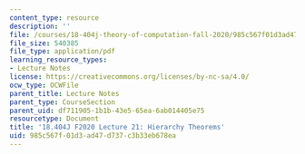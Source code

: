 ```yaml
---
content_type: resource
description: ''
file: /courses/18-404j-theory-of-computation-fall-2020/985c567f01d3ad47d737c3b33eb678ea_MIT18_404f20_lec21.pdf
file_size: 540385
file_type: application/pdf
learning_resource_types:
- Lecture Notes
license: https://creativecommons.org/licenses/by-nc-sa/4.0/
ocw_type: OCWFile
parent_title: Lecture Notes
parent_type: CourseSection
parent_uid: df711905-1b1b-43e5-65ea-6ab014405e75
resourcetype: Document
title: '18.404J F2020 Lecture 21: Hierarchy Theorems'
uid: 985c567f-01d3-ad47-d737-c3b33eb678ea
---
```

